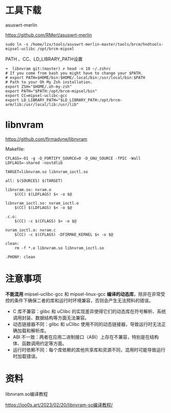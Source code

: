 # 工具下载

asuswrt-merlin

https://github.com/RMerl/asuswrt-merlin

```
sudo ln -s /home/lzx/tools/asuswrt-merlin-master/tools/brcm/hndtools-mipsel-uclibc /opt/brcm-mipsel
```

PATH 、CC、LD_LIBRARY_PATH设置

```
➜  libnvram git:(master) ✗ head -n 10 ~/.zshrc 
# If you come from bash you might have to change your $PATH.
# export PATH=$HOME/bin:$HOME/.local/bin:/usr/local/bin:$PATH
# Path to your Oh My Zsh installation.
export ZSH="$HOME/.oh-my-zsh"
export PATH="$PATH:/opt/brcm-mipsel/bin"
export CC=mipsel-uclibc-gcc
export LD_LIBRARY_PATH="$LD_LIBRARY_PATH:/opt/brcm-arm/lib:/usr/local/lib:/usr/lib"
```



# libnvram

https://github.com/firmadyne/libnvram

Makefile:

```
CFLAGS=-O1 -g -D_FORTIFY_SOURCE=0 -D_GNU_SOURCE -fPIC -Wall
LDFLAGS=-shared -nostdlib

TARGET=libnvram.so libnvram_ioctl.so

all: $(SOURCES) $(TARGET)

libnvram.so: nvram.o
	$(CC) $(LDFLAGS) $< -o $@

libnvram_ioctl.so: nvram_ioctl.o
	$(CC) $(LDFLAGS) $< -o $@

.c.o:
	$(CC) -c $(CFLAGS) $< -o $@

nvram_ioctl.o: nvram.c
	$(CC) -c $(CFLAGS) -DFIRMAE_KERNEL $< -o $@

clean:
	rm -f *.o libnvram.so libnvram_ioctl.so

.PHONY: clean
```

# 注意事项

**不能混用** mipsel-uclibc-gcc 和 mipsel-linux-gcc **编译的动态库**，除非在非常受控的条件下确保二者的库和运行时环境兼容，否则会产生无法预料的错误。

- C 库不兼容：glibc 和 uClibc 的实现差异使得它们的动态库在符号解析、系统调用封装、数据结构等方面无法兼容。
- 动态链接器不同：glibc 和 uClibc 使用不同的动态链接器，导致运行时无法正确加载和解析库。
- ABI 不一致：两者在应用二进制接口（ABI）上存在不兼容，特别是在结构体、函数调用约定等方面。
- 运行时依赖不同：每个库依赖的其他共享库和资源不同，混用时可能导致运行时加载错误。

# 资料

libnvram.so编译教程

https://ioo0s.art/2023/02/20/libnvram-so编译教程/
